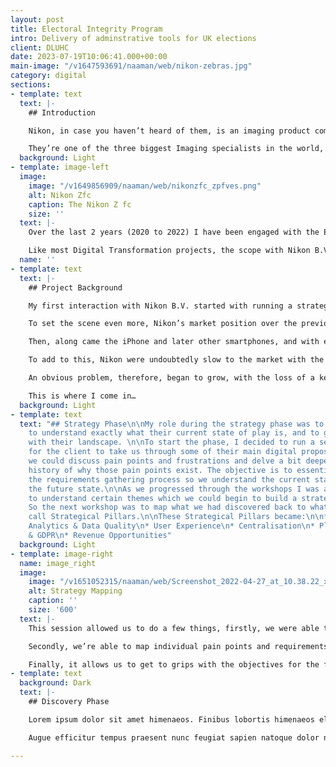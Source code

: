 ```yaml
---
layout: post
title: Electoral Integrity Program
intro: Delivery of adminstrative tools for UK elections
client: DLUHC
date: 2023-07-19T10:06:41.000+00:00
main-image: "/v1647593691/naaman/web/nikon-zebras.jpg"
category: digital
sections:
- template: text
  text: |-
    ## Introduction

    Nikon, in case you haven’t heard of them, is an imaging product company. They specialise in the manufacture and development of consumer photography products like cameras and lenses, and sport optics like binoculars and microscopy products.

    They’re one of the three biggest Imaging specialists in the world, that being Nikon, Sony and Canon. Nikon has been one of the biggest for the best part of the last 100 years since their founding in 1917.
  background: Light
- template: image-left
  image:
    image: "/v1649856909/naaman/web/nikonzfc_zpfves.png"
    alt: Nikon Zfc
    caption: The Nikon Z fc
    size: ''
  text: |-
    Over the last 2 years (2020 to 2022) I have been engaged with the European division of Nikon (Nikon B.V.) on an extensive Digital Transformation project. As an avid photography enthusiast, this was such a great opportunity to work on a product from an industry and brand I love.

    Like most Digital Transformation projects, the scope with Nikon B.V. is huge, from E-Commerce to Automated Marketing and everything in-between. There is no aspect of the B.V. ecosystem I didn’t touch.
  name: ''
- template: text
  text: |-
    ## Project Background

    My first interaction with Nikon B.V. started with running a strategy phase rather than a typical Discovery Phase. The idea is that Nikon knew they needed change but needed our help in first understanding what’s gone wrong and what needs to be done before we can look at any form of solution.

    To set the scene even more, Nikon’s market position over the previous 20 years had been slipping. During the early 2000s, Nikon was flying high dominating the marketplace with enthusiast and pro ranges and also with the compact camera ranges perfect for the general consumer. So profit was high and with it was the autonomy of each market within Europe, markets could effectively do what they wanted, creating marketing sites and campaigns at will.

    Then, along came the iPhone and later other smartphones, and with every iteration, the built-in cameras on smartphones, companion software and the rise and easily integrated social media platform, the compact camera slowly died out.

    To add to this, Nikon were undoubtedly slow to the market with the release of new camera tech, Mirrorless. Sony broke the new market first, followed by Canon but Nikon didn’t make it to market with Mirrorless for a few years after, by which point they were playing catch-up and have arguably been doing so since.

    An obvious problem, therefore, began to grow, with the loss of a key segment in compact cameras and their lateness to the Mirrorless market, Nikon’s revenue and market share started to diminish yet their tech stack was unable to change with it. The result of markets being able to create and spend what they want over the last 20 years had left Nikon B.V.’s tech stack fragmented, decentralised and ultimately haemorrhaging money.

    This is where I come in…
  background: Light
- template: text
  text: "## Strategy Phase\n\nMy role during the strategy phase was to work with Nikon
    to understand exactly what their current state of play is, and to get to grips
    with their landscape. \n\nTo start the phase, I decided to run a series of workshops
    for the client to take us through some of their main digital propositions where
    we could discuss pain points and frustrations and delve a bit deeper into the
    history of why those pain points exist. The objective is to essential reverse
    the requirements gathering process so we understand the current state rather than
    the future state.\n\nAs we progressed through the workshops I was able to begin
    to understand certain themes which we could begin to build a strategy around.
    So the next workshop was to map what we had discovered back to what I would now
    call Strategical Pillars.\n\nThese Strategical Pillars became:\n\n* Cost Saving\n*
    Analytics & Data Quality\n* User Experience\n* Centralisation\n* Platform Security
    & GDPR\n* Revenue Opportunities"
  background: Light
- template: image-right
  name: image_right
  image:
    image: "/v1651052315/naaman/web/Screenshot_2022-04-27_at_10.38.22_xdhj9l.png"
    alt: Strategy Mapping
    caption: ''
    size: '600'
  text: |-
    This session allowed us to do a few things, firstly, we were able to validate with the client the Strategical Pillars to make sure we’re all aligned on the particular areas of focus.

    Secondly, we’re able to map individual pain points and requirements to pillars to give context to certain requirements.

    Finally, it allows us to get to grips with the objectives for the following projects and to be able to begin to understand the scope of work ahead.
- template: text
  background: Dark
  text: |-
    ## Discovery Phase

    Lorem ipsum dolor sit amet himenaeos. Finibus lobortis himenaeos elementum auctor sollicitudin platea ad et pulvinar dignissim. Consequat ligula finibus dui ornare ridiculus bibendum platea leo ullamcorper mus eleifend. Class taciti tristique purus cursus hendrerit laoreet magnis rutrum. Mus integer non dui arcu at duis conubia quis est lectus. Dapibus augue faucibus sollicitudin viverra pretium praesent nisl interdum. Sem mauris tristique elit pede at.

    Augue efficitur tempus praesent nunc feugiat sapien natoque dolor nibh himenaeos. Fames taciti viverra lobortis scelerisque commodo hendrerit vivamus vestibulum quam libero tempus. Mattis si nullam ligula elit quis amet. Sapien sollicitudin erat tristique fames commodo nunc netus id praesent consequat cras. Quam felis ante diam est blandit ex pellentesque montes.

---
```

